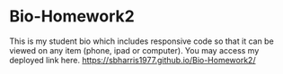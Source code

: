 # Bio-Homework2
This is my student bio which includes responsive code so that it can be viewed on any item (phone, ipad or computer). You may access my deployed link here.  https://sbharris1977.github.io/Bio-Homework2/
